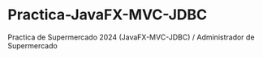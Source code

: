 # Practica-JavaFX-MVC-JDBC
Practica de Supermercado 2024 (JavaFX-MVC-JDBC) / Administrador de Supermercado
